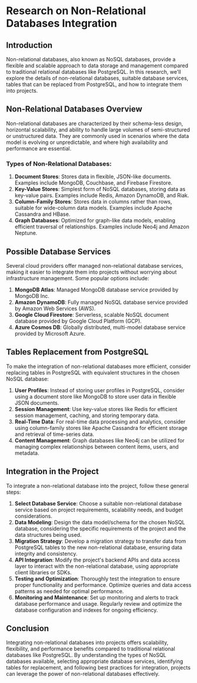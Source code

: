 # Research on Non-Relational Databases Integration

## Introduction

Non-relational databases, also known as NoSQL databases, provide a flexible and scalable approach to data storage and management compared to traditional relational databases like PostgreSQL. In this research, we'll explore the details of non-relational databases, suitable database services, tables that can be replaced from PostgreSQL, and how to integrate them into projects.

## Non-Relational Databases Overview

Non-relational databases are characterized by their schema-less design, horizontal scalability, and ability to handle large volumes of semi-structured or unstructured data. They are commonly used in scenarios where the data model is evolving or unpredictable, and where high availability and performance are essential.

### Types of Non-Relational Databases:

1. **Document Stores**: Stores data in flexible, JSON-like documents. Examples include MongoDB, Couchbase, and Firebase Firestore.
2. **Key-Value Stores**: Simplest form of NoSQL databases, storing data as key-value pairs. Examples include Redis, Amazon DynamoDB, and Riak.
3. **Column-Family Stores**: Stores data in columns rather than rows, suitable for wide-column data models. Examples include Apache Cassandra and HBase.
4. **Graph Databases**: Optimized for graph-like data models, enabling efficient traversal of relationships. Examples include Neo4j and Amazon Neptune.

## Possible Database Services

Several cloud providers offer managed non-relational database services, making it easier to integrate them into projects without worrying about infrastructure management. Some popular options include:

1. **MongoDB Atlas**: Managed MongoDB database service provided by MongoDB Inc.
2. **Amazon DynamoDB**: Fully managed NoSQL database service provided by Amazon Web Services (AWS).
3. **Google Cloud Firestore**: Serverless, scalable NoSQL document database provided by Google Cloud Platform (GCP).
4. **Azure Cosmos DB**: Globally distributed, multi-model database service provided by Microsoft Azure.

## Tables Replacement from PostgreSQL

To make the integration of non-relational databases more efficient, consider replacing tables in PostgreSQL with equivalent structures in the chosen NoSQL database:

1. **User Profiles**: Instead of storing user profiles in PostgreSQL, consider using a document store like MongoDB to store user data in flexible JSON documents.
2. **Session Management**: Use key-value stores like Redis for efficient session management, caching, and storing temporary data.
3. **Real-Time Data**: For real-time data processing and analytics, consider using column-family stores like Apache Cassandra for efficient storage and retrieval of time-series data.
4. **Content Management**: Graph databases like Neo4j can be utilized for managing complex relationships between content items, users, and metadata.

## Integration in the Project

To integrate a non-relational database into the project, follow these general steps:

1. **Select Database Service**: Choose a suitable non-relational database service based on project requirements, scalability needs, and budget considerations.
2. **Data Modeling**: Design the data model/schema for the chosen NoSQL database, considering the specific requirements of the project and the data structures being used.
3. **Migration Strategy**: Develop a migration strategy to transfer data from PostgreSQL tables to the new non-relational database, ensuring data integrity and consistency.
4. **API Integration**: Modify the project's backend APIs and data access layer to interact with the non-relational database, using appropriate client libraries or SDKs.
5. **Testing and Optimization**: Thoroughly test the integration to ensure proper functionality and performance. Optimize queries and data access patterns as needed for optimal performance.
6. **Monitoring and Maintenance**: Set up monitoring and alerts to track database performance and usage. Regularly review and optimize the database configuration and indexes for ongoing efficiency.

## Conclusion

Integrating non-relational databases into projects offers scalability, flexibility, and performance benefits compared to traditional relational databases like PostgreSQL. By understanding the types of NoSQL databases available, selecting appropriate database services, identifying tables for replacement, and following best practices for integration, projects can leverage the power of non-relational databases effectively.